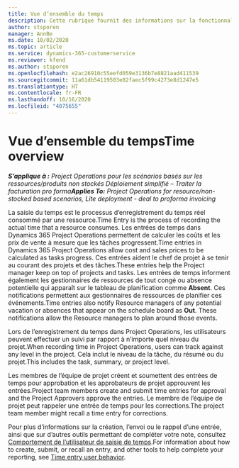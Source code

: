 ```yaml
---
title: Vue d’ensemble du temps
description: Cette rubrique fournit des informations sur la fonctionnalité Temps dans Dynamics 365 Project Operations.
author: stsporen
manager: AnnBe
ms.date: 10/02/2020
ms.topic: article
ms.service: dynamics-365-customerservice
ms.reviewer: kfend
ms.author: stsporen
ms.openlocfilehash: e2ac26910c55eefd059e3136b7e8821aad411539
ms.sourcegitcommit: 11a61db54119503e82faec5f99c4273e8d1247e5
ms.translationtype: HT
ms.contentlocale: fr-FR
ms.lasthandoff: 10/16/2020
ms.locfileid: "4075655"
---
```

# <a name="time-overview"></a><span data-ttu-id="312c0-103">Vue d’ensemble du temps</span><span class="sxs-lookup"><span data-stu-id="312c0-103">Time overview</span></span>

<span data-ttu-id="312c0-104">_**S’applique à :** Project Operations pour les scénarios basés sur les ressources/produits non stockés Déploiement simplifié – Traiter la facturation pro forma_</span><span class="sxs-lookup"><span data-stu-id="312c0-104">_**Applies To:** Project Operations for resource/non-stocked based scenarios, Lite deployment - deal to proforma invoicing_</span></span>

<span data-ttu-id="312c0-105">La saisie du temps est le processus d’enregistrement du temps réel consommé par une ressource.</span><span class="sxs-lookup"><span data-stu-id="312c0-105">Time Entry is the process of recording the actual time that a resource consumes.</span></span> <span data-ttu-id="312c0-106">Les entrées de temps dans Dynamics 365 Project Operations permettent de calculer les coûts et les prix de vente à mesure que les tâches progressent.</span><span class="sxs-lookup"><span data-stu-id="312c0-106">Time entries in Dynamics 365 Project Operations allow cost and sales prices to be calculated as tasks progress.</span></span> <span data-ttu-id="312c0-107">Ces entrées aident le chef de projet à se tenir au courant des projets et des tâches.</span><span class="sxs-lookup"><span data-stu-id="312c0-107">These entries help the Project manager keep on top of projects and tasks.</span></span> <span data-ttu-id="312c0-108">Les entrées de temps informent également les gestionnaires de ressources de tout congé ou absence potentielle qui apparaît sur le tableau de planification comme **Absent**. Ces notifications permettent aux gestionnaires de ressources de planifier ces événements.</span><span class="sxs-lookup"><span data-stu-id="312c0-108">Time entries also notify Resource managers of any potential vacation or absences that appear on the schedule board as **Out**. These notifications allow the Resource managers to plan around those events.</span></span>

<span data-ttu-id="312c0-109">Lors de l’enregistrement du temps dans Project Operations, les utilisateurs peuvent effectuer un suivi par rapport à n’importe quel niveau du projet.</span><span class="sxs-lookup"><span data-stu-id="312c0-109">When recording time in Project Operations, users can track against any level in the project.</span></span> <span data-ttu-id="312c0-110">Cela inclut le niveau de la tâche, du résumé ou du projet.</span><span class="sxs-lookup"><span data-stu-id="312c0-110">This includes the task, summary, or project level.</span></span>

<span data-ttu-id="312c0-111">Les membres de l’équipe de projet créent et soumettent des entrées de temps pour approbation et les approbateurs de projet approuvent les entrées.</span><span class="sxs-lookup"><span data-stu-id="312c0-111">Project team members create and submit time entries for approval and the Project Approvers approve the entries.</span></span> <span data-ttu-id="312c0-112">Le membre de l’équipe de projet peut rappeler une entrée de temps pour les corrections.</span><span class="sxs-lookup"><span data-stu-id="312c0-112">The project team member might recall a time entry for corrections.</span></span>

<span data-ttu-id="312c0-113">Pour plus d’informations sur la création, l’envoi ou le rappel d’une entrée, ainsi que sur d’autres outils permettant de compléter votre note, consultez [Comportement de l’utilisateur de saisie de temps](ui-behavior-time.md).</span><span class="sxs-lookup"><span data-stu-id="312c0-113">For information about how to create, submit, or recall an entry, and other tools to help complete your reporting, see [Time entry user behavior](ui-behavior-time.md).</span></span>


